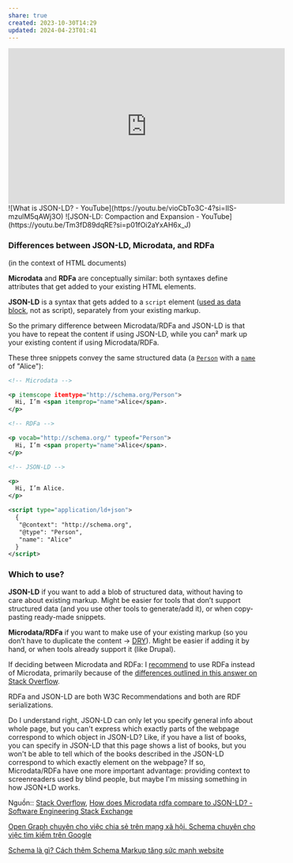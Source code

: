 ```yaml
---
share: true
created: 2023-10-30T14:29
updated: 2024-04-23T01:41
---
```

<iframe width="560" height="315" src="https://www.youtube.com/embed/4x_xzT5eF5Q?si=pKxW5p19YSQkBrxS" title="YouTube video player" frameborder="0" allow="accelerometer; autoplay; clipboard-write; encrypted-media; gyroscope; picture-in-picture; web-share" referrerpolicy="strict-origin-when-cross-origin" allowfullscreen></iframe>
![What is JSON-LD? - YouTube](https://youtu.be/vioCbTo3C-4?si=IIS-mzulM5qAWj3O)
![JSON-LD: Compaction and Expansion - YouTube](https://youtu.be/Tm3fD89dqRE?si=p01fOi2aYxAH6x_J)

### Differences between JSON-LD, Microdata, and RDFa

(in the context of HTML documents)

**Microdata** and **RDFa** are conceptually similar: both syntaxes define attributes that get added to your existing HTML elements.

**JSON-LD** is a syntax that gets added to a `script` element ([used as data block](https://stackoverflow.com/a/30798784/1591669), not as script), separately from your existing markup.

So the primary difference between Microdata/RDFa and JSON-LD is that you have to repeat the content if using JSON-LD, while you can² mark up your existing content if using Microdata/RDFa.

These three snippets convey the same structured data (a [`Person`](http://schema.org/Person) with a [`name`](http://schema.org/name) of "Alice"):

```xml
<!-- Microdata -->

<p itemscope itemtype="http://schema.org/Person">
  Hi, I’m <span itemprop="name">Alice</span>.
</p>
```

```xml
<!-- RDFa -->

<p vocab="http://schema.org/" typeof="Person">
  Hi, I’m <span property="name">Alice</span>.
</p>
```

```xml
<!-- JSON-LD -->

<p>
  Hi, I’m Alice.
</p>

<script type="application/ld+json">
  {
   "@context": "http://schema.org",
   "@type": "Person",
   "name": "Alice"
  }
</script>
```

### Which to use?

**JSON-LD** if you want to add a blob of structured data, without having to care about existing markup. Might be easier for tools that don’t support structured data (and you use other tools to generate/add it), or when copy-pasting ready-made snippets.

**Microdata/RDFa** if you want to make use of your existing markup (so you don’t have to duplicate the content → [DRY](https://en.wikipedia.org/wiki/Don't_repeat_yourself "Don't repeat yourself")). Might be easier if adding it by hand, or when tools already support it (like Drupal).

If deciding between Microdata and RDFa: I [recommend](https://stackoverflow.com/a/14501684/1591669) to use RDFa instead of Microdata, primarily because of the [differences outlined in this answer on Stack Overflow](https://stackoverflow.com/a/25888436/1591669).

RDFa and JSON-LD are both W3C Recommendations and both are RDF serializations.


Do I understand right, JSON-LD can only let you specify general info about whole page, but you can't express which exactly parts of the webpage correspond to which object in JSON-LD? Like, if you have a list of books, you can specify in JSON-LD that this page shows a list of books, but you won't be able to tell which of the books described in the JSON-LD correspond to which exactly element on the webpage? If so, Microdata/RDFa have one more important advantage: providing context to screenreaders used by blind people, but maybe I'm missing something in how JSON+LD works.

Nguồn:: [Stack Overflow](../../%E2%9C%8D%EF%B8%8FL%E1%BA%ADp%20tr%C3%ACnh/%CE%9E%20Ngu%E1%BB%93n%20v%C3%A0%20t%C3%A0i%20nguy%C3%AAn%20h%E1%BB%97%20tr%E1%BB%A3/%CE%9E%20Ngu%E1%BB%93n/Stack%20Overflow.md), [How does Microdata rdfa compare to JSON-LD? - Software Engineering Stack Exchange](https://softwareengineering.stackexchange.com/questions/328567/how-does-microdata-rdfa-compare-to-json-ld#comment981918_328711)

[Open Graph chuyên cho việc chia sẻ trên mạng xã hội. Schema chuyên cho việc tìm kiếm trên Google](./Open%20Graph%20chuy%C3%AAn%20cho%20vi%E1%BB%87c%20chia%20s%E1%BA%BB%20tr%C3%AAn%20m%E1%BA%A1ng%20x%C3%A3%20h%E1%BB%99i.%20Schema%20chuy%C3%AAn%20cho%20vi%E1%BB%87c%20t%C3%ACm%20ki%E1%BA%BFm%20tr%C3%AAn%20Google.md)

[Schema là gì? Cách thêm Schema Markup tăng sức mạnh website](https://vietnix.vn/schema-la-gi/)